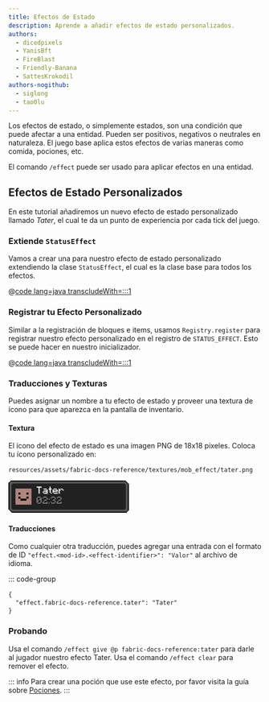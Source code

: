 ```yaml
---
title: Efectos de Estado
description: Aprende a añadir efectos de estado personalizados.
authors:
  - dicedpixels
  - YanisBft
  - FireBlast
  - Friendly-Banana
  - SattesKrokodil
authors-nogithub:
  - siglong
  - tao0lu
---
```


Los efectos de estado, o simplemente estados, son una condición que puede afectar a una entidad. Pueden ser positivos, negativos o neutrales en naturaleza. El juego base aplica estos efectos de varias maneras como comida, pociones, etc.

El comando `/effect` puede ser usado para aplicar efectos en una entidad.

## Efectos de Estado Personalizados

En este tutorial añadiremos un nuevo efecto de estado personalizado llamado _Tater_, el cual te da un punto de experiencia por cada tick del juego.

### Extiende `StatusEffect`

Vamos a crear una para nuestro efecto de estado personalizado extendiendo la clase `StatusEffect`, el cual es la clase base para todos los efectos.

@[code lang=java transcludeWith=:::1](@/reference/latest/src/main/java/com/example/docs/effect/TaterEffect.java)

### Registrar tu Efecto Personalizado

Similar a la registración de bloques e items, usamos `Registry.register` para registrar nuestro efecto personalizado en el registro de `STATUS_EFFECT`. Esto se puede hacer en nuestro inicializador.

@[code lang=java transcludeWith=:::1](@/reference/latest/src/main/java/com/example/docs/effect/ExampleModEffects.java)

### Traducciones y Texturas

Puedes asignar un nombre a tu efecto de estado y proveer una textura de ícono para que aparezca en la pantalla de inventario.

#### Textura

El ícono del efecto de estado es una imagen PNG de 18x18 pixeles. Coloca tu ícono personalizado en:

```:no-line-numbers
resources/assets/fabric-docs-reference/textures/mob_effect/tater.png
```

![Efecto en el inventario del jugador](/assets/develop/tater-effect.png)

#### Traducciones

Como cualquier otra traducción, puedes agregar una entrada con el formato de ID `"effect.<mod-id>.<effect-identifier>": "Valor"` al archivo de idioma.

::: code-group

```json[assets/fabric-docs-reference/lang/en_us.json]
{
  "effect.fabric-docs-reference.tater": "Tater"
}
```

### Probando

Usa el comando `/effect give @p fabric-docs-reference:tater` para darle al jugador nuestro efecto Tater. Usa el comando `/effect clear` para remover el efecto.

::: info
Para crear una poción que use este efecto, por favor visita la guía sobre [Pociones](../items/potions).
:::
